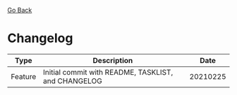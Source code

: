 [Go Back](README.md)

# Changelog

**Type** | **Description** | **Date**
------ | ------ | ------
Feature | Initial commit with README, TASKLIST, and CHANGELOG  | 20210225
